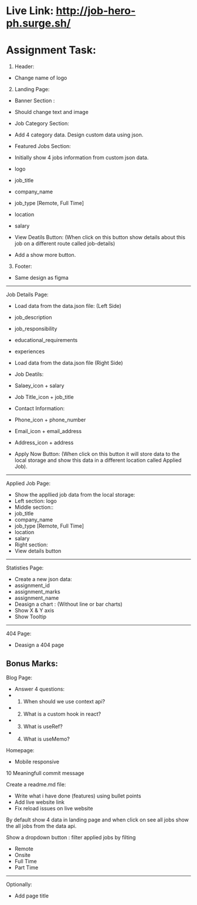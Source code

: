 # Live Link: http://job-hero-ph.surge.sh/

# Assignment Task: 
1. Header:  
 - Change name of logo

2. Landing Page:
- Banner Section : 
 - Should change text and image

- Job Category Section: 
 - Add 4 category data. Design custom data using json.

- Featured Jobs Section:
 - Initially show 4 jobs information from custom json data.
  - logo
  - job_title    
  - company_name
  - job_type [Remote, Full Time]
  - location
  - salary
 - View Deatils Button: (When click on this button show details about this job on a different route called job-details)

- Add a show more button.

3. Footer:
 - Same design as figma
-------------------------------------------------------
Job Details Page:
 - Load data from the data.json file: (Left Side)
  - job_description
  - job_responsibility
  - educational_requirements
  - experiences

- Load data from the data.json file (Right Side)
 - Job Deatils:
  - Salaey_icon + salary
  - Job Title_icon + job_title
 - Contact Information:
  - Phone_icon + phone_number
  - Email_icon + email_address
  - Address_icon + address
- Apply Now Button: (When click on this button it will store data to the local storage and show this data in a different location called Applied Job).
----------------------------------------------------------------
Applied Job Page:
 - Show the appllied job data from the local storage:
  - Left section: logo
  - Middle section:: 
   - job_title
   - company_name
   - job_type [Remote, Full Time]
   - location 
   - salary
  - Right section: 
   - View details button
----------------------------------------------------------------
Statisties Page:
 - Create a new json data:
  - assignment_id
  - assignment_marks
  - assignment_name
 - Deasign a chart : (Without line or bar charts)
 - Show X & Y axis
 - Show Tooltip

----------------------------------------------------------------
 404 Page: 
  - Deasign a 404 page 

Bonus Marks:
----------------------------------------------------------------
Blog Page:
 - Answer 4 questions:
  - 1. When should we use context api?
  - 2. What is a custom hook in react?
  - 3. What is useRef?
  - 4. What is useMemo?

Homepage: 
 - Mobile responsive

10 Meaningfull commit message

Create a readme.md file:
 - Write what i have done (features) using bullet points
 - Add live website link
 - Fix reload issues on live website

By default show 4 data in landing page and when click on see all jobs show the all jobs from the data api.

Show a dropdown button : filter applied jobs by filting
 - Remote
 - Onsite
 - Full Time
 - Part Time
----------------------------------------------------------------

Optionally:
 - Add page title



